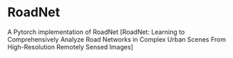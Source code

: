 # RoadNet
A Pytorch implementation of RoadNet [RoadNet: Learning to Comprehensively Analyze Road Networks in Complex Urban Scenes From High-Resolution Remotely Sensed Images]
